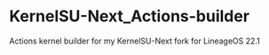 # KernelSU-Next_Actions-builder
Actions kernel builder for my KernelSU-Next fork for LineageOS 22.1
